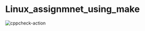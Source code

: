 # Linux_assignmnet_using_make
![cppcheck-action](https://github.com/99002582/Linux_assignmnet_using_make/workflows/cppcheck-action/badge.svg)
